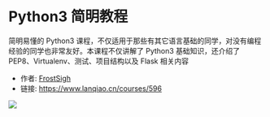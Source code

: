 # Python3 简明教程

简明易懂的 Python3 课程，不仅适用于那些有其它语言基础的同学，对没有编程经验的同学也非常友好。本课程不仅讲解了 Python3 基础知识，还介绍了 PEP8、Virtualenv、测试、项目结构以及 Flask 相关内容

- 作者: [FrostSigh](https://www.lanqiao.cn/users/212737/)
- 链接: https://www.lanqiao.cn/courses/596

![](https://dn-simplecloud.shiyanlou.com/assets/1638351975197_4074fb15c207f6747a2d08c495b61e5b)